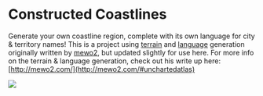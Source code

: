 Constructed Coastlines
======================

Generate your own coastline region, complete with its own language for city & territory names! This is a project using [terrain](https://github.com/mewo2/terrain) and [language](https://github.com/mewo2/naming-language) generation originally written by [mewo2](https://github.com/mewo2), but updated slightly for use here. For more info on the terrain & language generation, check out his write up here: [http://mewo2.com/](http://mewo2.com/#unchartedatlas)

![](https://cldup.com/gFtLIGI2dJ.png)
